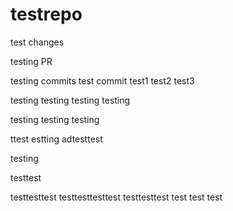# testrepo

test changes

testing PR

testing commits
test commit
test1
test2
test3

testing
testing
testing
testing

testing
testing
testing

ttest
estting
adtesttest

testing

testtest

testtesttest
testtesttesttest
testtesttest
test
test
test
